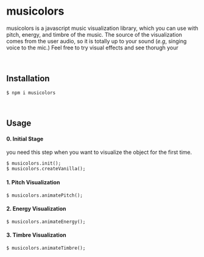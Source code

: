# musicolors
musicolors is a javascript music visualization library, which you can use with pitch, energy, and timbre of the music.
The source of the visualization comes from the user audio, so it is totally up to your sound (*e.g*, singing voice to the mic.)
Feel free to try visual effects and see thorugh your

<!-- 
<img width="960" alt="image" src=""> -->


<br>

## Installation

```
$ npm i musicolors
```


<br>

## Usage

#### 0. Initial Stage
you need this step when you want to visualize the object for the first time.

```
$ musicolors.init();
$ musicolors.createVanilla();

```

#### 1. Pitch Visualization
```
$ musicolors.animatePitch();

```


#### 2. Energy Visualization
```
$ musicolors.animateEnergy();

```


#### 3. Timbre Visualization
```
$ musicolors.animateTimbre();

```